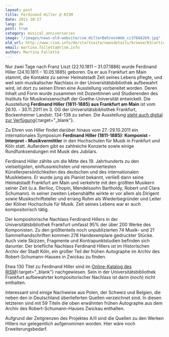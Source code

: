 ```yaml
---
layout: post
title: Ferdinand Hiller @ RISM
date: 2011-10-27
lang: de
post: true
category: musical_anniversaries
image: "/images/news-old-website/csm_HillerBehrensWeb_cc376682b9.jpg"
old_url: http://www.rism.info/de/startseite/newsdetails/browse/63/article/64/ferdinand-hiller-rism.html
email: martina.falletta@rism.info
author: Martina Falletta
---
```


Nur zwei Tage nach Franz Liszt (22.10.1811 – 31.07.1886) wurde Ferdinand Hiller (24.10.1811 – 10.05.1885) geboren. Da er aus Frankfurt am Main stammt, die Kontakte zu seiner Heimatstadt Zeit seines Lebens pflegte, und weil sein musikalischer Nachlass in der Universitätsbibliothek aufbewahrt wird, ist dort zu seinen Ehren eine Ausstellung vorbereitet worden. Deren Inhalt und Form wurde zusammen mit Dozentinnen und Studierenden des Instituts für Musikwissenschaft der Goethe-Universität entwickelt. Die Ausstellung **Ferdinand Hiller (1811-1885) aus Frankfurt am Main** ist vom 26.10. - 30.11.2011 im 3. OG der Universitätsbibliothek Frankfurt, Bockenheimer Landstr. 134-138 zu sehen. Die Ausstellung [steht auch digital zur Verfügung](http://www.ub.uni-frankfurt.de/musik/hiller_jubilaeum.html){:target="_blank"}.

Zu Ehren von Hiller findet darüber hinaus vom 27.-29.10.2011 ein internationales Symposium **Ferdinand Hiller (1811-1885): Komponist - Interpret - Musikvermittler** in den Hochschulen für Musik in Frankfurt und Köln statt. Außerdem gibt es zahlreiche Konzerte sowie einige Rundfunksendungen mit Musik des Jubilars.

Ferdinand Hiller zählte um die Mitte des 19. Jahrhunderts zu den vielseitigsten, einflussreichsten und renommiertesten Künstlerpersönlichkeiten des deutschen und des internationalen Musiklebens. Er wurde jung als Pianist bekannt, verließ dann seine Heimatstadt Frankfurt am Main und verkehrte mit den größten Musikern seiner Zeit (u.a. Berlioz, Chopin, Mendelssohn Bartholdy, Robert und Clara Schumann). In seiner zweiten Lebenshälfte wirkte er vor allem als Dirigent sowie Musikschriftsteller und errang Ruhm als Wiederbegründer und Leiter der Kölner Hochschule für Musik. Zeit seines Lebens war er auch kompositorisch tätig.

Der kompositorische Nachlass Ferdinand Hillers in der Universitätsbibliothek Frankfurt umfasst 95% der über 200 Werke des Komponisten. Zu den größtenteils noch unpublizierten 74 Musik- und 21 Sammelhandschriften kommen 278 Handexemplare gedruckter Stücke. Auch viele Skizzen, Fragmente und Kontrapunktstudien befinden sich darunter. Der briefliche Nachlass Ferdinand Hillers ist im Historischen Archiv der Stadt Köln, ein großer Teil der frühen Autographe im Archiv des Robert-Schumann-Hauses in Zwickau zu finden.

Etwa 130 Titel zu Ferdinand Hiller sind im [Online-Katalog des RISM](http://opac.rism.info/index.php?id=6&no_cache=1&L=1&tx_bsbsearch_pi1%5Bsmode%5D=advanced&tx_bsbsearch_pi1%5Bfield%5D%5B0%5D=any_field&tx_bsbsearch_pi1%5Bfield%5D%5B1%5D=sauthor&tx_bsbsearch_pi1%5Bfield%5D%5B2%5D=stitle&tx_bsbsearch_pi1%5Bquery%5D%5B1%5D=Hiller%2C%20Ferdinand&tx_bsbsearch_pi1%5Bsubmit_button%5D=Search&tx_bsbsearch_pi1%5Bnavigation%5D=%2Bsopacauthorinstitution%3A%5E%22Hiller%2C%20Ferdinand%22%24&tx_bsbsearch_pi1%5Bshownavi%5D%5Bsopacauthorinstitution%5D=5){:target="_blank"} nachgewiesen. Sein in der Universitätsbibliothek Frankfurt aufbewahrter kompositorischer Nachlass ist darin (noch) nicht enthalten.

Interessant sind einige Nachweise aus Polen, der Schweiz und Belgien, die neben den in Deutschland überlieferten Quellen verzeichnet sind. In diesen letzteren sind mit 59 Titeln die oben erwähnten frühen Autographe aus dem Archiv des Robert-Schumann-Hauses Zwickau enthalten.

Aufgrund der Zeitgrenzen des Projektes A/II sind die Quellen zu den Werken Hillers nur gelegentlich aufgenommen worden. Hier wäre noch Erweiterungsbedarf.
